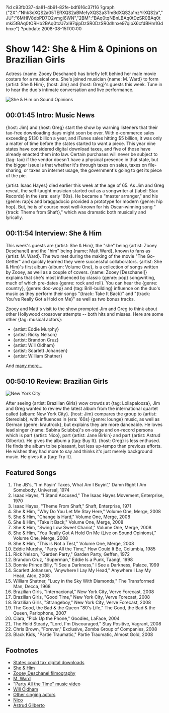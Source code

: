 ?id c93fb037-4a81-4b91-82fe-bdf616c37f16
?graph {"2X":"Nhk3cXQS2a05TERXQS2aBMefyXQS2a3TmBdXQS2a1nzYrXQS2a","JU":"6MHlV8dbPD7O2vmgI6WN","2BM":"BAq0tqNBnLBAq0tDzSR0BAq0tmki5tBAq0tORHb2BAq0tcU7xI97qipDzSR0DzSR0dhnxe97qipX6cfdBHm1Gdhnxe"}
?pubdate 2008-08-15T00:00

# Show 142: She & Him & Opinions on Brazilian Girls
Actress {name: Zooey Deschanel} has briefly left behind her male movie costars for a musical one. She's joined musician {name: M. Ward} to form {artist: She & Him}, {host: Jim} and {host: Greg}'s guests this week. Tune in to hear the duo's intimate conversation and live performance.

![She & Him on Sound Opinions](https://static.soundopinions.org/images/2008/sheandhim_new.jpg)

## 00:01:45 Intro: Music News
{host: Jim} and {host: Greg} start the show by warning listeners that their tax-free downloading days might soon be over. With e-commerce sales exceeding $130 billion a year, and iTunes sales hitting $5 billion, it was only a matter of time before the states started to want a piece. This year nine states have considered digital download taxes, and five of those have already enacted them into law. Certain purchases will never be subject to {tag: tax} if the vendor doesn't have a physical presence in that state, but the bigger issue is that whether it's through taxes on sales, taxes on file-sharing, or taxes on internet usage, the government's going to get its piece of the pie.

{artist: Isaac Hayes} died earlier this week at the age of 65. As Jim and Greg reveal, the self-taught musician started out as a songwriter at {label: Stax Records} in the {era: early '60s}. He became a "master arranger," and his {genre: rap}s and braggadocio provided a prototype for modern {genre: hip hop}. But, he is of course most well-known for his Oscar-winning song "{track: Theme from Shaft}," which was dramatic both musically and lyrically.

## 00:11:54 Interview: She & Him
This week's guests are {artist: She & Him}, the "she" being {artist: Zooey Deschanel} and the "him" being {name: Matt Ward}, known to fans as {artist: M. Ward}. The two met during the making of the movie "The Go-Getter" and quickly learned they were successful collaborators. {artist: She & Him}'s first album {album: Volume One}, is a collection of songs written by Zooey, as well as a couple of covers. {name: Zooey [Deschanel]} explains that she's most influenced by classic {genre: pop} songwriting, much of which pre-dates {genre: rock and roll}. You can hear the {genre: country}, {genre: doo-wop} and {tag: Brill-building} influence on the duo's music as they perform their songs "{track: Take It Back}" and "{track: You've Really Got a Hold on Me}" as well as two bonus tracks.

Zooey and Matt's visit to the show prompted Jim and Greg to think about other Hollywood crossover attempts -- both hits and misses. Here are some other {tag: musical actors}:

- {artist: Eddie Murphy}
- {artist: Ricky Nelson}
- {artist: Brandon Cruz}
- {artist: Will Oldham}
- {artist: Scarlett Johansen}
- {artist: William Shatner}

And [many more...](http://www.cnn.com/2008/SHOWBIZ/Movies/04/25/actorswhosing.screeningroom/)

## 00:50:10 Review: Brazilian Girls
![New York City](https://static.soundopinions.org/assets/142/2BM0.jpg)

After seeing {artist: Brazilian Girls} wow crowds at {tag: Lollapalooza}, Jim and Greg wanted to review the latest album from the international quartet called {album: New York City}. {host: Jim} compares the group to {artist: Stereolab}, with influences in {era: '60s} {genre: lounge} music, as well as German {genre: krautrock}, but explains they are more danceable. He loves lead singer {name: Sabina Sciubba}'s on-stage and on-record persona which is part {artist: Nico}, part {artist: Jane Birkin} and part {artist: Astrud Gilberto}. He gives the album a {tag: Buy It}. {host: Greg} is less enthused. He finds the album to be pleasant, but less up-tempo than previous efforts. He wishes they had more to say and thinks it's just merely background music. He gives it a {tag: Try It}.

## Featured Songs
1. The JB's, "I'm Payin' Taxes, What Am I Buyin'," Damn Right I Am Somebody, Universal, 1974
2. Isaac Hayes, "I Stand Accused," The Isaac Hayes Movement, Enterprise, 1970
3. Isaac Hayes, "Theme From Shaft," Shaft, Enterprise, 1971
4. She & Him, "Why Do You Let Me Stay Here," Volume One, Merge, 2008
5. She & Him, "Change is Hard," Volume One, Merge, 2008
6. She & Him, "Take it Back," Volume One, Merge, 2008
7. She & Him, "Swing Low Sweet Chariot," Volume One, Merge, 2008
8. She & Him, "You Really Got A Hold On Me (Live on Sound Opinions)," Volume One, Merge, 2008 
9. She & Him, "This is Not a Test," Volume One, Merge, 2008
10. Eddie Murphy, "Party All the Time," How Could It Be, Columbia, 1985
11. Rick Nelson, "Garden Party," Garden Party, Geffen, 1972
12. Brandon Cruz, "Superman," Eddie Is a Punk, Taang!, 1998 
13. Bonnie Prince Billy, "I See a Darkness," I See a Darkness, Palace, 1999
14. Scarlett Johansen, "Anywhere I Lay My Head," Anywhere I Lay My Head, Atco, 2008
15. William Shatner, "Lucy in the Sky With Diamonds," The Transformed Man, Decca, 1968
16. Brazilian Girls, "Internacional," New York City, Verve Forecast, 2008
17. Brazilian Girls, "Good Time," New York City, Verve Forecast, 2008
18. Brazilian Girls, "Strangeboy," New York City, Verve Forecast, 2008
19. The Good, the Bad & the Queen "80's Life," The Good, the Bad & the Queen, Parlophone, 2007
20. Ciara, "Pick Up the Phone," Goodies, LaFace, 2004
21. The Hold Steady, "Lord, I'm Discouraged," Stay Positive, Vagrant, 2008
22. Chris Brown, "Forever," Exclusive, Zomba Group of Companies, 2008
23. Black Kids, "Partie Traumatic," Partie Traumatic, Almost Gold, 2008

## Footnotes
- [States could tax digital downloads](http://news.cnet.com/8301-13578_3-10013327-38.html)
- [She & Him](http://www.sheandhim.com/)
- [Zooey Deschanel  filmography](http://www.imdb.com/name/nm0221046/)
- [M. Ward](http://mwardmusic.com/)
- ["Party All the Time" music video](http://www.youtube.com/watch?v=m5LX16zia2k)
- [Will Oldham](http://www.allmusic.com/cg/amg.dll?p=amg&sql=11:3vfwxq9hldhe)
- [Other singing actors](http://www.cnn.com/2008/SHOWBIZ/Movies/04/25/actorswhosing.screeningroom/)
- [Nico](http://www.allmusic.com/cg/amg.dll?p=amg&sql=11:0ifwxqr5ld6e)
- [Astrud Gilberto](http://www.astrudgilberto.com/)
